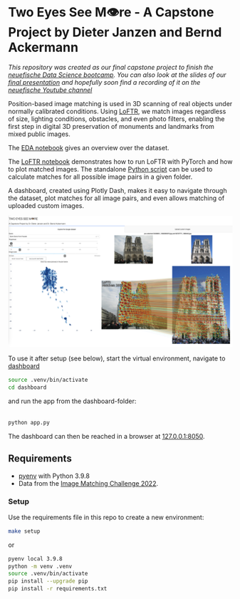 # Two Eyes See M👁️re - A Capstone Project by Dieter Janzen and Bernd Ackermann

*This repository was created as our final capstone project to finish the [neuefische Data Science bootcamp](https://www.neuefische.de/en/bootcamp/data-science). You can also look at the slides of our [final presentation](presentation.pdf) and hopefully soon find a recording of it on the [neuefische Youtube channel](https://www.youtube.com/c/neuefische)*

Position-based image matching is used in 3D scanning of real objects under normally calibrated conditions. Using [LoFTR](https://zju3dv.github.io/loftr/), we match images regardless of size, lighting conditions, obstacles, and even photo filters, enabling the first step in digital 3D preservation of monuments and landmarks from mixed public images.

The [EDA notebook](notebooks/EDA.ipynb) gives an overview over the dataset.

The [LoFTR notebook](models/LoFTR/LoFTR.ipynb) demonstrates how to run LoFTR with PyTorch and how to plot matched images. The standalone [Python script](models/LoFTR/LoFTR.py) can be used to calculate matches for all possible image pairs in a given folder.

A dashboard, created using Plotly Dash, makes it easy to navigate through the dataset, plot matches for all image pairs, and even allows matching of uploaded custom images. 

![Dashboard_screenshot](dashboard/dashboard.png)

To use it after setup (see below), start the virtual environment, navigate to [dashboard](dashboard/)

```BASH
source .venv/bin/activate
cd dashboard
```

and run the app from the dashboard-folder:

```BASH

python app.py
```

The dashboard can then be reached in a browser at [127.0.0.1:8050](http://127.0.0.1:8050).

## Requirements

- [pyenv](https://github.com/pyenv/pyenv) with Python 3.9.8
- Data from the [Image Matching Challenge 2022](https://www.kaggle.com/competitions/image-matching-challenge-2022/data).

### Setup

Use the requirements file in this repo to create a new environment:

```BASH
make setup
```

or

```BASH
pyenv local 3.9.8
python -m venv .venv
source .venv/bin/activate
pip install --upgrade pip
pip install -r requirements.txt
```
